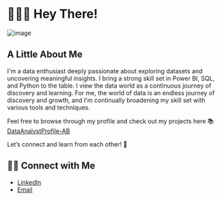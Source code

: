 # 🙋🏻‍♀️ Hey There!

![image](https://github.com/user-attachments/assets/4b475353-5edf-4c57-b18c-387d69d523e9)

## A Little About Me

I'm a data enthusiast deeply passionate about exploring datasets and uncovering meaningful insights. I bring a strong skill set in Power BI, SQL, and Python to the table. I view the data world as a continuous journey of discovery and learning. For me, the world of data is an endless journey of discovery and growth, and I'm continually broadening my skill set with various tools and techniques.

Feel free to browse through my profile and check out my projects here 📚 [DataAnalystProfile-AB](https://github.com/AishwaryaBaluri/DataAnalystProfile-AB)

Let’s connect and learn from each other! 🙌

## 👋🏻 Connect with Me

- [LinkedIn](https://www.linkedin.com/in/aishwaryabaluri1410/)
- [Email](aishwaryabaluri493@gmail.com)

